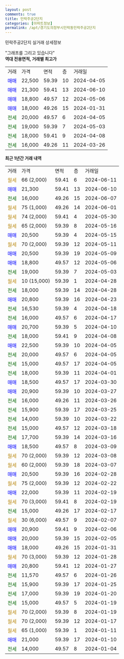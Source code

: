 ```yaml
---
layout: post
comments: true
title: 민락주공2단지
categories: [아파트정보]
permalink: /apt/경기도의정부시민락동민락주공2단지
---
```


민락주공2단지 실거래 상세정보

<script type="text/javascript">
  google.charts.load('current', {'packages':['line', 'corechart']});
  google.charts.setOnLoadCallback(drawChart);

  function drawChart() {
    var data = new google.visualization.DataTable();
    data.addColumn('date', '거래일');
    data.addColumn('number', "매매");
    data.addColumn('number', "전세");
    data.addColumn('number', "전매");

    data.addRows([[new Date(Date.parse("2024-06-11")), null, null, null], [new Date(Date.parse("2024-06-10")), 21300, null, null], [new Date(Date.parse("2024-06-07")), null, 16000, null], [new Date(Date.parse("2024-06-01")), null, null, null], [new Date(Date.parse("2024-05-30")), null, null, null], [new Date(Date.parse("2024-05-16")), null, null, null], [new Date(Date.parse("2024-05-15")), 20500, null, null], [new Date(Date.parse("2024-05-11")), null, null, null], [new Date(Date.parse("2024-05-09")), 20500, null, null], [new Date(Date.parse("2024-05-06")), 18800, null, null], [new Date(Date.parse("2024-05-03")), null, 19000, null], [new Date(Date.parse("2024-04-28")), null, null, null], [new Date(Date.parse("2024-04-28")), null, 18000, null], [new Date(Date.parse("2024-04-23")), 20800, null, null], [new Date(Date.parse("2024-04-18")), null, 16530, null], [new Date(Date.parse("2024-04-17")), null, 16000, null], [new Date(Date.parse("2024-04-10")), 20700, null, null], [new Date(Date.parse("2024-04-08")), null, 18000, null], [new Date(Date.parse("2024-04-05")), 22500, null, null], [new Date(Date.parse("2024-04-05")), null, 20000, null], [new Date(Date.parse("2024-04-05")), null, 15000, null], [new Date(Date.parse("2024-04-01")), null, 18000, null], [new Date(Date.parse("2024-03-30")), 18500, null, null], [new Date(Date.parse("2024-03-27")), 20900, null, null], [new Date(Date.parse("2024-03-26")), null, 16000, null], [new Date(Date.parse("2024-03-25")), null, 15900, null], [new Date(Date.parse("2024-03-22")), null, 14000, null], [new Date(Date.parse("2024-03-18")), null, 15000, null], [new Date(Date.parse("2024-03-16")), null, 17700, null], [new Date(Date.parse("2024-03-09")), 18500, null, null], [new Date(Date.parse("2024-03-08")), null, null, null], [new Date(Date.parse("2024-03-07")), null, null, null], [new Date(Date.parse("2024-02-28")), 20500, null, null], [new Date(Date.parse("2024-02-22")), null, null, null], [new Date(Date.parse("2024-02-19")), 22000, null, null], [new Date(Date.parse("2024-02-19")), null, null, null], [new Date(Date.parse("2024-02-17")), null, 15000, null], [new Date(Date.parse("2024-02-07")), null, null, null], [new Date(Date.parse("2024-02-06")), 20900, null, null], [new Date(Date.parse("2024-02-05")), 20000, null, null], [new Date(Date.parse("2024-01-31")), 18000, null, null], [new Date(Date.parse("2024-01-28")), null, null, null], [new Date(Date.parse("2024-01-27")), 20800, null, null], [new Date(Date.parse("2024-01-26")), null, 11570, null], [new Date(Date.parse("2024-01-25")), null, 15900, null], [new Date(Date.parse("2024-01-20")), null, 17000, null], [new Date(Date.parse("2024-01-19")), null, 15000, null], [new Date(Date.parse("2024-01-19")), null, null, null], [new Date(Date.parse("2024-01-17")), null, null, null], [new Date(Date.parse("2024-01-11")), null, null, null], [new Date(Date.parse("2024-01-10")), 21000, null, null], [new Date(Date.parse("2024-01-04")), null, 14000, null]]);

    var options = {
      hAxis: {
        format: 'yyyy/MM/dd'
      },    
      lineWidth: 0,
      pointsVisible: true,    
      title: '최근 1년간 유형별 실거래가 분포',
      legend: { position: 'bottom' }
    };

    var formatter = new google.visualization.NumberFormat({pattern:'###,###'} );
    formatter.format(data, 1);
    formatter.format(data, 2);
    
    setTimeout(function() {
        var chart = new google.visualization.LineChart(document.getElementById('columnchart_material'));
        chart.draw(data, (options));
        document.getElementById('loading').style.display = 'none';
    }, 200);
  }
</script>


<div id="loading" style="z-index:20; display: block; margin-left: 0px">"그래프를 그리고 있습니다"</div>
<div id="columnchart_material" style="width: 95%; margin-left: 0px; display: block"></div>
<!-- contents start -->
<b>역대 전용면적, 거래별 최고가</b>
<table class="sortable">
    <tr>
      <td>거래</td>
      <td>가격</td>
      <td>면적</td>
      <td>층</td>
      <td>거래일</td>
    </tr>
        <tr>
          <td><a style="color: blue">매매</a></td>
          <td>22,500</td>
          <td>59.39</td>
          <td>10</td>
          <td>2024-04-05</td>
        </tr>            <tr>
          <td><a style="color: blue">매매</a></td>
          <td>21,300</td>
          <td>59.41</td>
          <td>13</td>
          <td>2024-06-10</td>
        </tr>            <tr>
          <td><a style="color: blue">매매</a></td>
          <td>18,800</td>
          <td>49.57</td>
          <td>12</td>
          <td>2024-05-06</td>
        </tr>            <tr>
          <td><a style="color: blue">매매</a></td>
          <td>18,000</td>
          <td>49.26</td>
          <td>15</td>
          <td>2024-01-31</td>
        </tr>        
        <tr>
              <td><a style="color: darkgreen">전세</a></td>
              <td>20,000</td>
              <td>49.57</td>
              <td>6</td>
              <td>2024-04-05</td>
            </tr>            <tr>
              <td><a style="color: darkgreen">전세</a></td>
              <td>19,000</td>
              <td>59.39</td>
              <td>7</td>
              <td>2024-05-03</td>
            </tr>            <tr>
              <td><a style="color: darkgreen">전세</a></td>
              <td>18,000</td>
              <td>59.41</td>
              <td>9</td>
              <td>2024-04-08</td>
            </tr>            <tr>
              <td><a style="color: darkgreen">전세</a></td>
              <td>16,000</td>
              <td>49.26</td>
              <td>11</td>
              <td>2024-03-26</td>
            </tr>        
    
</table>

<b>최근 1년간 거래 내역</b>

<table class="sortable">
    <tr>
      <td>거래</td>
      <td>가격</td>
      <td>면적</td>
      <td>층</td>
      <td>거래일</td>
    </tr>
    <tr>
      <td><a style="color: darkgoldenrod">월세</a></td>
      <td>66 (2,000)</td>
      <td>59.41</td>
      <td>6</td>
      <td>2024-06-11</td>
    </tr>          <tr>
      <td><a style="color: blue">매매</a></td>
      <td>21,300</td>
      <td>59.41</td>
      <td>13</td>
      <td>2024-06-10</td>
    </tr>          <tr>
      <td><a style="color: darkgreen">전세</a></td>
      <td>16,000</td>
      <td>49.26</td>
      <td>15</td>
      <td>2024-06-07</td>
    </tr>          <tr>
      <td><a style="color: darkgoldenrod">월세</a></td>
      <td>75 (1,000)</td>
      <td>49.26</td>
      <td>14</td>
      <td>2024-06-01</td>
    </tr>          <tr>
      <td><a style="color: darkgoldenrod">월세</a></td>
      <td>74 (2,000)</td>
      <td>59.41</td>
      <td>4</td>
      <td>2024-05-30</td>
    </tr>          <tr>
      <td><a style="color: darkgoldenrod">월세</a></td>
      <td>65 (2,000)</td>
      <td>59.39</td>
      <td>8</td>
      <td>2024-05-16</td>
    </tr>          <tr>
      <td><a style="color: blue">매매</a></td>
      <td>20,500</td>
      <td>59.39</td>
      <td>4</td>
      <td>2024-05-15</td>
    </tr>          <tr>
      <td><a style="color: darkgoldenrod">월세</a></td>
      <td>70 (2,000)</td>
      <td>59.39</td>
      <td>12</td>
      <td>2024-05-11</td>
    </tr>          <tr>
      <td><a style="color: blue">매매</a></td>
      <td>20,500</td>
      <td>59.39</td>
      <td>19</td>
      <td>2024-05-09</td>
    </tr>          <tr>
      <td><a style="color: blue">매매</a></td>
      <td>18,800</td>
      <td>49.57</td>
      <td>12</td>
      <td>2024-05-06</td>
    </tr>          <tr>
      <td><a style="color: darkgreen">전세</a></td>
      <td>19,000</td>
      <td>59.39</td>
      <td>7</td>
      <td>2024-05-03</td>
    </tr>          <tr>
      <td><a style="color: darkgoldenrod">월세</a></td>
      <td>10 (15,000)</td>
      <td>59.39</td>
      <td>1</td>
      <td>2024-04-28</td>
    </tr>          <tr>
      <td><a style="color: darkgreen">전세</a></td>
      <td>18,000</td>
      <td>59.39</td>
      <td>14</td>
      <td>2024-04-28</td>
    </tr>          <tr>
      <td><a style="color: blue">매매</a></td>
      <td>20,800</td>
      <td>59.39</td>
      <td>16</td>
      <td>2024-04-23</td>
    </tr>          <tr>
      <td><a style="color: darkgreen">전세</a></td>
      <td>16,530</td>
      <td>59.39</td>
      <td>4</td>
      <td>2024-04-18</td>
    </tr>          <tr>
      <td><a style="color: darkgreen">전세</a></td>
      <td>16,000</td>
      <td>49.57</td>
      <td>6</td>
      <td>2024-04-17</td>
    </tr>          <tr>
      <td><a style="color: blue">매매</a></td>
      <td>20,700</td>
      <td>59.39</td>
      <td>5</td>
      <td>2024-04-10</td>
    </tr>          <tr>
      <td><a style="color: darkgreen">전세</a></td>
      <td>18,000</td>
      <td>59.41</td>
      <td>9</td>
      <td>2024-04-08</td>
    </tr>          <tr>
      <td><a style="color: blue">매매</a></td>
      <td>22,500</td>
      <td>59.39</td>
      <td>10</td>
      <td>2024-04-05</td>
    </tr>          <tr>
      <td><a style="color: darkgreen">전세</a></td>
      <td>20,000</td>
      <td>49.57</td>
      <td>6</td>
      <td>2024-04-05</td>
    </tr>          <tr>
      <td><a style="color: darkgreen">전세</a></td>
      <td>15,000</td>
      <td>49.57</td>
      <td>17</td>
      <td>2024-04-05</td>
    </tr>          <tr>
      <td><a style="color: darkgreen">전세</a></td>
      <td>18,000</td>
      <td>59.39</td>
      <td>11</td>
      <td>2024-04-01</td>
    </tr>          <tr>
      <td><a style="color: blue">매매</a></td>
      <td>18,500</td>
      <td>49.57</td>
      <td>17</td>
      <td>2024-03-30</td>
    </tr>          <tr>
      <td><a style="color: blue">매매</a></td>
      <td>20,900</td>
      <td>59.39</td>
      <td>10</td>
      <td>2024-03-27</td>
    </tr>          <tr>
      <td><a style="color: darkgreen">전세</a></td>
      <td>16,000</td>
      <td>49.26</td>
      <td>11</td>
      <td>2024-03-26</td>
    </tr>          <tr>
      <td><a style="color: darkgreen">전세</a></td>
      <td>15,900</td>
      <td>59.39</td>
      <td>17</td>
      <td>2024-03-25</td>
    </tr>          <tr>
      <td><a style="color: darkgreen">전세</a></td>
      <td>14,000</td>
      <td>59.39</td>
      <td>10</td>
      <td>2024-03-22</td>
    </tr>          <tr>
      <td><a style="color: darkgreen">전세</a></td>
      <td>15,000</td>
      <td>49.57</td>
      <td>12</td>
      <td>2024-03-18</td>
    </tr>          <tr>
      <td><a style="color: darkgreen">전세</a></td>
      <td>17,700</td>
      <td>59.39</td>
      <td>14</td>
      <td>2024-03-16</td>
    </tr>          <tr>
      <td><a style="color: blue">매매</a></td>
      <td>18,500</td>
      <td>49.57</td>
      <td>8</td>
      <td>2024-03-09</td>
    </tr>          <tr>
      <td><a style="color: darkgoldenrod">월세</a></td>
      <td>70 (2,000)</td>
      <td>59.39</td>
      <td>12</td>
      <td>2024-03-08</td>
    </tr>          <tr>
      <td><a style="color: darkgoldenrod">월세</a></td>
      <td>60 (2,000)</td>
      <td>59.39</td>
      <td>18</td>
      <td>2024-03-07</td>
    </tr>          <tr>
      <td><a style="color: blue">매매</a></td>
      <td>20,500</td>
      <td>59.39</td>
      <td>16</td>
      <td>2024-02-28</td>
    </tr>          <tr>
      <td><a style="color: darkgoldenrod">월세</a></td>
      <td>75 (2,000)</td>
      <td>59.39</td>
      <td>12</td>
      <td>2024-02-22</td>
    </tr>          <tr>
      <td><a style="color: blue">매매</a></td>
      <td>22,000</td>
      <td>59.39</td>
      <td>11</td>
      <td>2024-02-19</td>
    </tr>          <tr>
      <td><a style="color: darkgoldenrod">월세</a></td>
      <td>70 (3,000)</td>
      <td>59.41</td>
      <td>8</td>
      <td>2024-02-19</td>
    </tr>          <tr>
      <td><a style="color: darkgreen">전세</a></td>
      <td>15,000</td>
      <td>49.26</td>
      <td>17</td>
      <td>2024-02-17</td>
    </tr>          <tr>
      <td><a style="color: darkgoldenrod">월세</a></td>
      <td>30 (6,000)</td>
      <td>49.57</td>
      <td>9</td>
      <td>2024-02-07</td>
    </tr>          <tr>
      <td><a style="color: blue">매매</a></td>
      <td>20,900</td>
      <td>59.41</td>
      <td>9</td>
      <td>2024-02-06</td>
    </tr>          <tr>
      <td><a style="color: blue">매매</a></td>
      <td>20,000</td>
      <td>59.39</td>
      <td>15</td>
      <td>2024-02-05</td>
    </tr>          <tr>
      <td><a style="color: blue">매매</a></td>
      <td>18,000</td>
      <td>49.26</td>
      <td>15</td>
      <td>2024-01-31</td>
    </tr>          <tr>
      <td><a style="color: darkgoldenrod">월세</a></td>
      <td>70 (3,000)</td>
      <td>59.39</td>
      <td>12</td>
      <td>2024-01-28</td>
    </tr>          <tr>
      <td><a style="color: blue">매매</a></td>
      <td>20,800</td>
      <td>59.41</td>
      <td>12</td>
      <td>2024-01-27</td>
    </tr>          <tr>
      <td><a style="color: darkgreen">전세</a></td>
      <td>11,570</td>
      <td>49.57</td>
      <td>6</td>
      <td>2024-01-26</td>
    </tr>          <tr>
      <td><a style="color: darkgreen">전세</a></td>
      <td>15,900</td>
      <td>59.39</td>
      <td>17</td>
      <td>2024-01-25</td>
    </tr>          <tr>
      <td><a style="color: darkgreen">전세</a></td>
      <td>17,000</td>
      <td>59.39</td>
      <td>19</td>
      <td>2024-01-20</td>
    </tr>          <tr>
      <td><a style="color: darkgreen">전세</a></td>
      <td>15,000</td>
      <td>49.57</td>
      <td>5</td>
      <td>2024-01-19</td>
    </tr>          <tr>
      <td><a style="color: darkgoldenrod">월세</a></td>
      <td>70 (2,000)</td>
      <td>59.39</td>
      <td>8</td>
      <td>2024-01-19</td>
    </tr>          <tr>
      <td><a style="color: darkgoldenrod">월세</a></td>
      <td>70 (2,000)</td>
      <td>59.39</td>
      <td>12</td>
      <td>2024-01-17</td>
    </tr>          <tr>
      <td><a style="color: darkgoldenrod">월세</a></td>
      <td>65 (1,000)</td>
      <td>59.39</td>
      <td>1</td>
      <td>2024-01-11</td>
    </tr>          <tr>
      <td><a style="color: blue">매매</a></td>
      <td>21,000</td>
      <td>59.39</td>
      <td>17</td>
      <td>2024-01-10</td>
    </tr>          <tr>
      <td><a style="color: darkgreen">전세</a></td>
      <td>14,000</td>
      <td>49.57</td>
      <td>8</td>
      <td>2024-01-04</td>
    </tr>      </table>
<!-- contents end -->    

